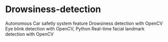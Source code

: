 # Drowsiness-detection

Autonomous Car safetly system feature
Drowsiness detection with OpenCV
Eye blink detection with OpenCV, Python
Real-time facial landmark detection with OpenCV
